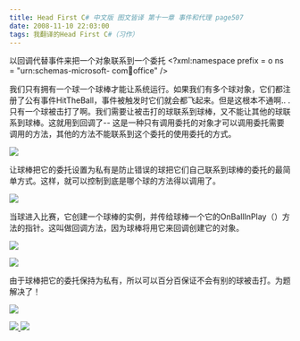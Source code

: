 ```yaml
---
title: Head First C# 中文版 图文皆译 第十一章 事件和代理 page507
date: 2008-11-10 22:03:00
tags: 我翻译的Head First C#（习作）
---
```

以回调代替事件来把一个对象联系到一个委托  <?xml:namespace prefix = o ns = "urn:schemas-microsoft-
com:office:office" />

我们只有拥有一个球一个球棒才能让系统运行。如果我们有多个球对象，它们都注册了公有事件HitTheBall，事件被触发时它们就会都飞起来。但是这根本不通啊..
.只有一个球被击打了啊。我们需要让被击打的球联系到球棒，又不能让其他的球联系到球棒。这就用到回调了--
这是一种只有调用委托的对象才可以调用委托需要调用的方法，其他的方法不能联系到这个委托的使用委托的方式。

![](https://p-blog.csdn.net/images/p_blog_csdn_net/cuipengfei1/EntryImages/20081110/%E6%88%AA%E5%9B%BE00.jpg)

让球棒把它的委托设置为私有是防止错误的球把它们自己联系到球棒的委托的最简单方式。这样，就可以控制到底是哪个球的方法得以调用了。

![](https://p-blog.csdn.net/images/p_blog_csdn_net/cuipengfei1/EntryImages/20081110/%E6%88%AA%E5%9B%BE01633619514033820000.jpg)

当球进入比赛，它创建一个球棒的实例，并传给球棒一个它的OnBallInPlay（）方法的指针。这叫做回调方法，因为球棒将用它来回调创建它的对象。

![](https://p-blog.csdn.net/images/p_blog_csdn_net/cuipengfei1/EntryImages/20081110/%E6%88%AA%E5%9B%BE02633619514034132500.jpg)

![](https://p-blog.csdn.net/images/p_blog_csdn_net/cuipengfei1/EntryImages/20081110/%E6%88%AA%E5%9B%BE03.jpg)

由于球棒把它的委托保持为私有，所以可以百分百保证不会有别的球被击打。为题解决了！

![](https://p-blog.csdn.net/images/p_blog_csdn_net/cuipengfei1/EntryImages/20081110/%E6%88%AA%E5%9B%BE04.jpg)



[ ![](https://profile.csdnimg.cn/5/2/5/3_cuipengfei1)
![](https://g.csdnimg.cn/static/user-reg-year/1x/11.png)
](https://blog.csdn.net/cuipengfei1)





